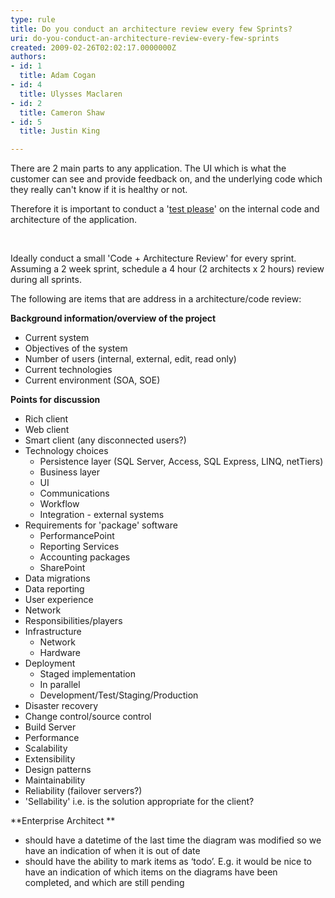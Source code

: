 ```yaml
---
type: rule
title: Do you conduct an architecture review every few Sprints?
uri: do-you-conduct-an-architecture-review-every-few-sprints
created: 2009-02-26T02:02:17.0000000Z
authors:
- id: 1
  title: Adam Cogan
- id: 4
  title: Ulysses Maclaren
- id: 2
  title: Cameron Shaw
- id: 5
  title: Justin King

---
```



There are 2 main parts to any application. The UI which is what the customer can see and provide feedback on, and the underlying code which they really can't know if it is healthy or not.

Therefore it is important to conduct a '[test please](/Management/RulesToSuccessfulProjects/Pages/TestPleaseFourSteps.aspx)' on the internal code and architecture of the application. 

 

Ideally conduct a small 'Code + Architecture Review' for every sprint. Assuming a 2 week sprint, schedule a 4 hour (2 architects x 2 hours) review during all sprints. 

The following are items that are address in a architecture/code review:

**Background information/overview of the project**

- Current system
- Objectives of the system
- Number of users (internal, external, edit, read only)
- Current technologies
- Current environment (SOA, SOE)


**Points for discussion**

- Rich client
- Web client
- Smart client (any disconnected users?)
- Technology choices
    - Persistence layer (SQL Server, Access, SQL Express, LINQ, netTiers)
    - Business layer
    - UI
    - Communications
    - Workflow
    - Integration - external systems
- Requirements for 'package' software
    - PerformancePoint
    - Reporting Services
    - Accounting packages
    - SharePoint
- Data migrations
- Data reporting
- User experience
- Network
- Responsibilities/players
- Infrastructure
    - Network
    - Hardware
- Deployment
    - Staged implementation
    - In parallel
    - Development/Test/Staging/Production
- Disaster recovery
- Change control/source control
- Build Server
- Performance
- Scalability
- Extensibility
- Design patterns
- Maintainability
- Reliability (failover servers?)
- 'Sellability' i.e. is the solution appropriate for the client?


**Enterprise Architect **

- should have a datetime of the last time the diagram was modified so we have an indication of when it is out of date
- should have the ability to mark items as ‘todo’. E.g. it would be nice to have an indication of which items on the diagrams have been completed, and which are still pending


